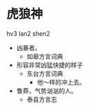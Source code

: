 # 虎狼神
hv3 lan2 shen2
+ 凶暴者。
  * 如皋方言词典
+ 形容非常凶猛快捷的样子
  * 东台方言词典
    - 他～样的冲上去。
+ 鲁莽，气势汹汹的人。
  * 泰县方言志
